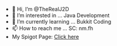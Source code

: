 - 👋 Hi, I’m @TheRealJ2D
- 👀 I’m interested in ... Java Development
- 🌱 I’m currently learning ... Bukkit Coding
- 📫 How to reach me ... SC: nm.fh
- My Spigot Page: [Click here](https://www.spigotmc.org/members/therealfahad.1202302/)
